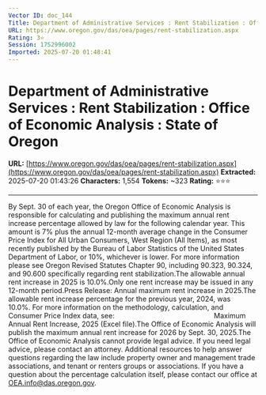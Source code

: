 ```yaml
---
Vector ID: doc_144
Title: Department of Administrative Services : Rent Stabilization : Office of Economic Analysis : State of Oregon
URL: https://www.oregon.gov/das/oea/pages/rent-stabilization.aspx
Rating: 3⭐
Session: 1752996002
Imported: 2025-07-20 01:48:41
---
```


# Department of Administrative Services : Rent Stabilization : Office of Economic Analysis : State of Oregon

**URL:** [https://www.oregon.gov/das/oea/pages/rent-stabilization.aspx](https://www.oregon.gov/das/oea/pages/rent-stabilization.aspx)
**Extracted:** 2025-07-20 01:43:26
**Characters:** 1,554
**Tokens:** ~323
**Rating:** ⭐⭐⭐

---

By Sept. 30 of each year, the Oregon Office of Economic Analysis is responsible for calculating and publishing the maximum annual rent increase percentage allowed by law for the following calendar year. This amount is 7% plus the annual 12-month average change in the Consumer Price Index for All Urban Consumers, West Region (All Items), as most recently published by the Bureau of Labor Statistics of the United States Department of Labor, or 10%, whichever is lower. For more information please see Oregon Revised Statutes Chapter 90, including 90.323, 90.324, and 90.600 specifically regarding rent stabilization.The allowable annual rent increase in 2025 is 10.0%.Only one rent increase may be issued in any 12-month period.Press Release: Annual maximum rent increase in 2025.The allowable rent increase percentage for the previous year, 2024, was 10.0%. For more information on the methodology, calculation, and Consumer Price Index data, see:                                                   Maximum Annual Rent Increase, 2025 (Excel file).The Office of Economic Analysis will publish the maximum annual rent increase for 2026 by Sept. 30, 2025.The Office of Economic Analysis cannot provide legal advice. If you need legal advice, please contact an attorney. Additional resources to help answer questions regarding the law include property owner and management trade associations, and tenant or renters groups or associations. If you have a question about the percentage calculation itself, please contact our office at OEA.info@das.oregon.gov.
